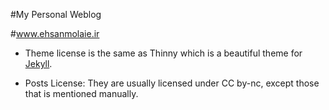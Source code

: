 #My Personal Weblog

#www.ehsanmolaie.ir

 * Theme license is the same as Thinny which is a beautiful theme for [Jekyll](http://jekyllrb.com/).

 * Posts License: They are usually licensed under CC by-nc, except those that is mentioned manually.
